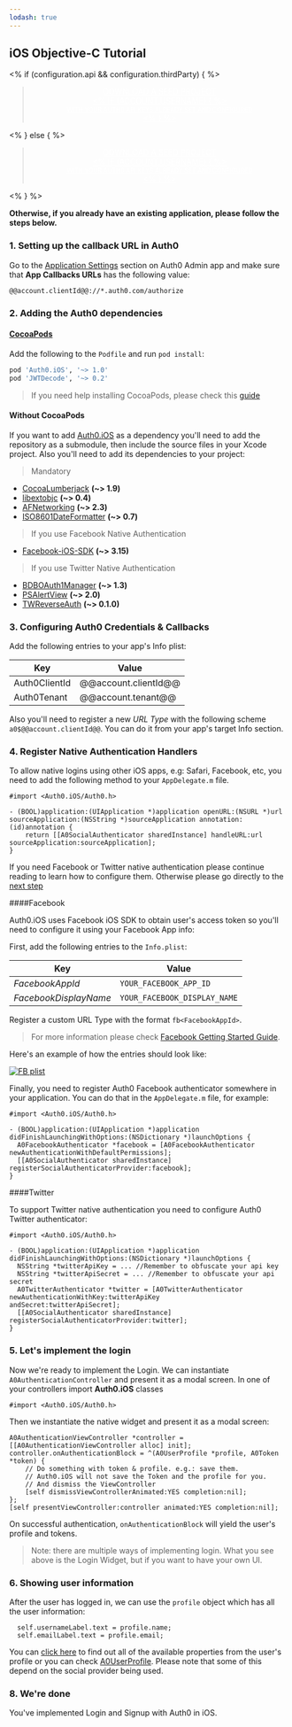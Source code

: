 ```yaml
---
lodash: true
---
```


## iOS Objective-C Tutorial

<% if (configuration.api && configuration.thirdParty) { %>

<div class="package" style="text-align: center;">
  <blockquote>
    <a href="@@base_url@@/auth0-angular/master/create-package?path=examples/widget-with-thirdparty-api&type=js@@account.clientParam@@" class="btn btn-lg btn-success btn-package" style="text-transform: uppercase; color: white">
      <span style="display: block">Download a Seed project</span>
      <% if (account.userName) { %>
      <span class="smaller" style="display:block; font-size: 11px">with your Auth0 API Keys already set and configured</span>
      <% } %>
    </a>
  </blockquote>
</div>

<% } else  { %>

<div class="package" style="text-align: center;">
  <blockquote>
    <a href="@@base_url@@/auth0-angular/master/create-package?path=examples/widget-with-api&type=js@@account.clientParam@@" class="btn btn-lg btn-success btn-package" style="text-transform: uppercase; color: white">
      <span style="display: block">Download a Seed project</span>
      <% if (account.userName) { %>
      <span class="smaller" style="display:block; font-size: 11px">with your Auth0 API Keys already set and configured</span>
      <% } %>
    </a>
  </blockquote>
</div>

<% } %>

**Otherwise, if you already have an existing application, please follow the steps below.**

### 1. Setting up the callback URL in Auth0

<div class="setup-callback">
<p>Go to the <a href="@@uiAppSettingsURL@@" target="_new">Application Settings</a> section on Auth0 Admin app and make sure that <b>App Callbacks URLs</b> has the following value:</p>

<pre><code>@@account.clientId@@://*.auth0.com/authorize</pre></code>
</div>

### 2. Adding the Auth0 dependencies

#### [CocoaPods](http://cocoapods.org)

Add the following to the `Podfile` and run `pod install`:

```ruby
pod 'Auth0.iOS', '~> 1.0'
pod 'JWTDecode', '~> 0.2'
```

> If you need help installing CocoaPods, please check this [guide](http://guides.cocoapods.org/using/getting-started.html)

#### Without CocoaPods

If you want to add [Auth0.iOS](https://github.com/auth0/Auth0.iOS) as a dependency you'll need to add the repository as a submodule, then include the source files in your Xcode project. Also you'll need to add its dependencies to your project:

> Mandatory

* [CocoaLumberjack](https://github.com/CocoaLumberjack/CocoaLumberjack) **(~> 1.9)**
* [libextobjc](https://github.com/jspahrsummers/libextobjc) **(~> 0.4)**
* [AFNetworking](https://github.com/AFNetworking/AFNetworking) **(~> 2.3)**
* [ISO8601DateFormatter](https://github.com/boredzo/iso-8601-date-formatter) **(~> 0.7)**

> If you use Facebook Native Authentication

* [Facebook-iOS-SDK](https://developers.facebook.com/docs/ios/) **(~> 3.15)**

> If you use Twitter Native Authentication

* [BDBOAuth1Manager](https://github.com/bdbergeron/BDBOAuth1Manager) **(~> 1.3)**
* [PSAlertView](https://github.com/steipete/PSAlertView) **(~> 2.0)**
* [TWReverseAuth](https://github.com/seivan/TWReverseAuth) **(~> 0.1.0)**

### 3. Configuring Auth0 Credentials & Callbacks

Add the following entries to your app's Info plist:

|Key|Value|
|---|------|
|Auth0ClientId|@@account.clientId@@|
|Auth0Tenant|@@account.tenant@@|

Also you'll need to register a new _URL Type_ with the following scheme
`a0$@@account.clientId@@`. You can do it from your app's target Info section.

### 4. Register Native Authentication Handlers

To allow native logins using other iOS apps, e.g: Safari, Facebook, etc, you need to add the following method to your `AppDelegate.m` file.

```objc
#import <Auth0.iOS/Auth0.h>

- (BOOL)application:(UIApplication *)application openURL:(NSURL *)url sourceApplication:(NSString *)sourceApplication annotation:(id)annotation {
    return [[A0SocialAuthenticator sharedInstance] handleURL:url sourceApplication:sourceApplication];
}
```

If you need Facebook or Twitter native authentication please  continue reading to learn how to configure them. Otherwise please go directly to the [next step](#5)

####Facebook

Auth0.iOS uses Facebook iOS SDK to obtain user's access token so you'll need to configure it using your Facebook App info:

First, add the following entries to the `Info.plist`:

|Key|Value|
|---|-----|
|_FacebookAppId_|`YOUR_FACEBOOK_APP_ID`|
|_FacebookDisplayName_|`YOUR_FACEBOOK_DISPLAY_NAME`|

Register a custom URL Type with the format `fb<FacebookAppId>`.

>For more information please check [Facebook Getting Started Guide](https://developers.facebook.com/docs/ios/getting-started).

Here's an example of how the entries should look like:

[![FB plist](https://cloudup.com/cYOWHbPp8K4+)](http://auth0.com)

Finally, you need to register Auth0 Facebook authenticator somewhere in your application. You can do that in the `AppDelegate.m` file, for example:

```objc
#import <Auth0.iOS/Auth0.h>

- (BOOL)application:(UIApplication *)application didFinishLaunchingWithOptions:(NSDictionary *)launchOptions {
  A0FacebookAuthenticator *facebook = [A0FacebookAuthenticator newAuthenticationWithDefaultPermissions];
  [[A0SocialAuthenticator sharedInstance] registerSocialAuthenticatorProvider:facebook];
}
```

####Twitter

To support Twitter native authentication you need to configure Auth0 Twitter authenticator:

```objc
#import <Auth0.iOS/Auth0.h>

- (BOOL)application:(UIApplication *)application didFinishLaunchingWithOptions:(NSDictionary *)launchOptions {
  NSString *twitterApiKey = ... //Remember to obfuscate your api key
  NSString *twitterApiSecret = ... //Remember to obfuscate your api secret
  A0TwitterAuthenticator *twitter = [A0TwitterAuthenticator newAuthenticationWithKey:twitterApiKey                                                                            andSecret:twitterApiSecret];
  [[A0SocialAuthenticator sharedInstance] registerSocialAuthenticatorProvider:twitter];
}
```

### 5. Let's implement the login
Now we're ready to implement the Login. We can instantiate `A0AuthenticationController` and present it as a modal screen. In one of your controllers import **Auth0.iOS** classes

```objc
#import <Auth0.iOS/Auth0.h>
```

Then we instantiate the native widget and present it as a modal screen:

```objc
A0AuthenticationViewController *controller = [[A0AuthenticationViewController alloc] init];
controller.onAuthenticationBlock = ^(A0UserProfile *profile, A0Token *token) {
    // Do something with token & profile. e.g.: save them.
    // Auth0.iOS will not save the Token and the profile for you.
    // And dismiss the ViewController
    [self dismissViewControllerAnimated:YES completion:nil];
};
[self presentViewController:controller animated:YES completion:nil];
```

On successful authentication, `onAuthenticationBlock` will yield the user's profile and tokens.

> Note: there are multiple ways of implementing login. What you see above is the Login Widget, but if you want to have your own UI.

### 6. Showing user information

After the user has logged in, we can use the `profile` object which has all the user information:

```objc
  self.usernameLabel.text = profile.name;
  self.emailLabel.text = profile.email;
```

You can [click here](@@base_url@@/user-profile) to find out all of the available properties from the user's profile or you can check [A0UserProfile](https://github.com/auth0/Auth0.iOS/blob/master/Pod/Classes/Core/A0UserProfile.h). Please note that some of this depend on the social provider being used.

### 8. We're done

You've implemented Login and Signup with Auth0 in iOS.
